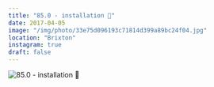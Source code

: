```yaml
---
title: "85.0 - installation 📡"
date: 2017-04-05
image: "/img/photo/33e75d096193c71814d399a89bc24f04.jpg"
location: "Brixton"
instagram: true
draft: false
---
```


![85.0 - installation 📡](/img/photo/33e75d096193c71814d399a89bc24f04.jpg)
